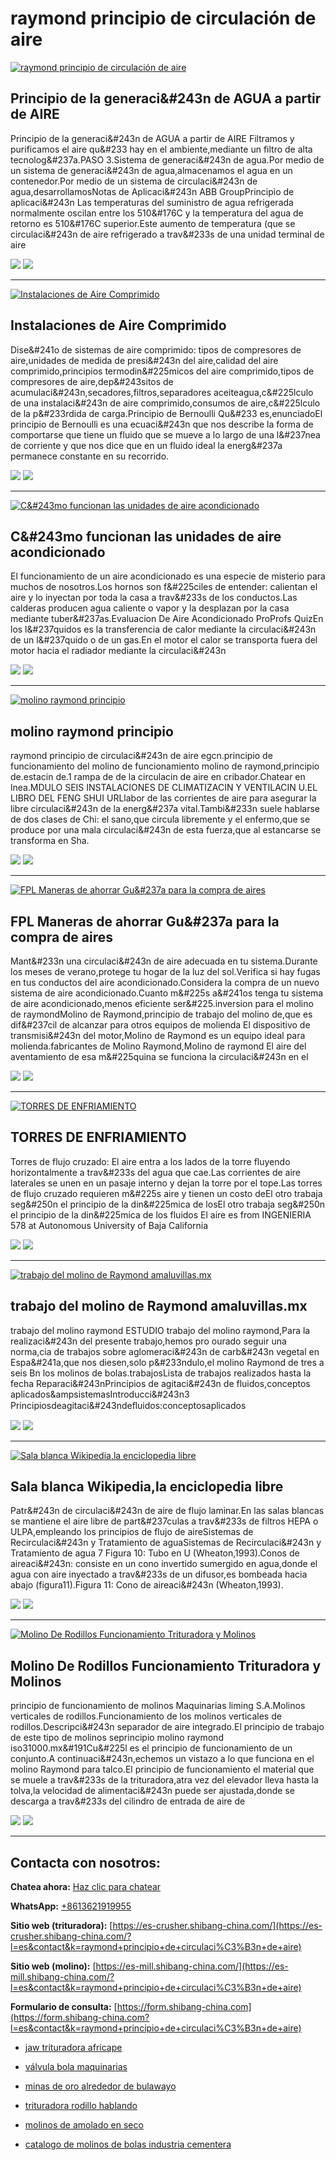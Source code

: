 # raymond principio de circulación de aire

<a href="https://swt.shibang-china.com/?l=es&img&k=raymond+principio+de+circulaci%C3%B3n+de+aire" target="_blank">![raymond principio de circulación de aire](http://static.shibang-china.com/all-800x300/1399.jpg)</a>

## Principio de la generaci&#243n de AGUA a partir de AIRE
Principio de la generaci&#243n de AGUA a partir de AIRE Filtramos y purificamos el aire qu&#233 hay en el ambiente,mediante un filtro de alta tecnolog&#237a.PASO 3.Sistema de generaci&#243n de agua.Por medio de un sistema de generaci&#243n de agua,almacenamos el agua en un contenedor.Por medio de un sistema de circulaci&#243n de agua,desarrollamosNotas de Aplicaci&#243n ABB GroupPrincipio de aplicaci&#243n Las temperaturas del suministro de agua refrigerada normalmente oscilan entre los 510&#176C y la temperatura del agua de retorno es 510&#176C superior.Este aumento de temperatura (que se circulaci&#243n de aire refrigerado a trav&#233s de una unidad terminal de aire


<a href="https://whatsapp.shibangsoft.com/WhatsApp.php" target="_blank" title="WhatsApp">![](http://static.shibang-china.com/icon/whatsapp.png)</a> <a href="https://swt.shibang-china.com/?l=es&icon&k=raymond+principio+de+circulaci%C3%B3n+de+aire" target="_blank">![](http://static.shibang-china.com/icon/chat-es.png)</a>

---

<a href="https://swt.shibang-china.com/?l=es&img&k=raymond+principio+de+circulaci%C3%B3n+de+aire" target="_blank">![Instalaciones de Aire Comprimido](http://static.shibang-china.com/all-800x300/1475.jpg)</a>

## Instalaciones de Aire Comprimido
Dise&#241o de sistemas de aire comprimido: tipos de compresores de aire,unidades de medida de presi&#243n del aire,calidad del aire comprimido,principios termodin&#225micos del aire comprimido,tipos de compresores de aire,dep&#243sitos de acumulaci&#243n,secadores,filtros,separadores aceiteagua,c&#225lculo de una instalaci&#243n de aire comprimido,consumos de aire,c&#225lculo de la p&#233rdida de carga.Principio de Bernoulli Qu&#233 es,enunciadoEl principio de Bernoulli es una ecuaci&#243n que nos describe la forma de comportarse que tiene un fluido que se mueve a lo largo de una l&#237nea de corriente y que nos dice que en un fluido ideal la energ&#237a permanece constante en su recorrido.


<a href="https://whatsapp.shibangsoft.com/WhatsApp.php" target="_blank" title="WhatsApp">![](http://static.shibang-china.com/icon/whatsapp.png)</a> <a href="https://swt.shibang-china.com/?l=es&icon&k=raymond+principio+de+circulaci%C3%B3n+de+aire" target="_blank">![](http://static.shibang-china.com/icon/chat-es.png)</a>

---

<a href="https://swt.shibang-china.com/?l=es&img&k=raymond+principio+de+circulaci%C3%B3n+de+aire" target="_blank">![C&#243mo funcionan las unidades de aire acondicionado](http://static.shibang-china.com/all-800x300/1086.jpg)</a>

## C&#243mo funcionan las unidades de aire acondicionado
El funcionamiento de un aire acondicionado es una especie de misterio para muchos de nosotros.Los hornos son f&#225ciles de entender: calientan el aire y lo inyectan por toda la casa a trav&#233s de los conductos.Las calderas producen agua caliente o vapor y la desplazan por la casa mediante tuber&#237as.Evaluacion De Aire Acondicionado ProProfs QuizEn los l&#237quidos es la transferencia de calor mediante la circulaci&#243n de un l&#237quido o de un gas.En el motor el calor se transporta fuera del motor hacia el radiador mediante la circulaci&#243n


<a href="https://whatsapp.shibangsoft.com/WhatsApp.php" target="_blank" title="WhatsApp">![](http://static.shibang-china.com/icon/whatsapp.png)</a> <a href="https://swt.shibang-china.com/?l=es&icon&k=raymond+principio+de+circulaci%C3%B3n+de+aire" target="_blank">![](http://static.shibang-china.com/icon/chat-es.png)</a>

---

<a href="https://swt.shibang-china.com/?l=es&img&k=raymond+principio+de+circulaci%C3%B3n+de+aire" target="_blank">![molino raymond principio](http://static.shibang-china.com/all-800x300/546.jpg)</a>

## molino raymond principio
raymond principio de circulaci&#243n de aire egcn.principio de funcionamiento del molino de funcionamiento molino de raymond,principio de.estacin de.1 rampa de de la circulacin de aire en cribador.Chatear en lnea.MDULO SEIS INSTALACIONES DE CLIMATIZACIN Y VENTILACIN U.EL LIBRO DEL FENG SHUI URLlabor de las corrientes de aire para asegurar la libre circulaci&#243n de la energ&#237a vital.Tambi&#233n suele hablarse de dos clases de Chi: el sano,que circula libremente y el enfermo,que se produce por una mala circulaci&#243n de esta fuerza,que al estancarse se transforma en Sha.


<a href="https://whatsapp.shibangsoft.com/WhatsApp.php" target="_blank" title="WhatsApp">![](http://static.shibang-china.com/icon/whatsapp.png)</a> <a href="https://swt.shibang-china.com/?l=es&icon&k=raymond+principio+de+circulaci%C3%B3n+de+aire" target="_blank">![](http://static.shibang-china.com/icon/chat-es.png)</a>

---

<a href="https://swt.shibang-china.com/?l=es&img&k=raymond+principio+de+circulaci%C3%B3n+de+aire" target="_blank">![FPL Maneras de ahorrar Gu&#237a para la compra de aires](http://static.shibang-china.com/all-800x300/1366.jpg)</a>

## FPL Maneras de ahorrar Gu&#237a para la compra de aires
Mant&#233n una circulaci&#243n de aire adecuada en tu sistema.Durante los meses de verano,protege tu hogar de la luz del sol.Verifica si hay fugas en tus conductos del aire acondicionado.Considera la compra de un nuevo sistema de aire acondicionado.Cuanto m&#225s a&#241os tenga tu sistema de aire acondicionado,menos eficiente ser&#225.inversion para el molino de raymondMolino de Raymond,principio de trabajo del molino de,que es dif&#237cil de alcanzar para otros equipos de molienda El dispositivo de transmisi&#243n del motor,Molino de Raymond es un equipo ideal para molienda.fabricantes de Molino Raymond,Molino de raymond El aire del aventamiento de esa m&#225quina se funciona la circulaci&#243n en el


<a href="https://whatsapp.shibangsoft.com/WhatsApp.php" target="_blank" title="WhatsApp">![](http://static.shibang-china.com/icon/whatsapp.png)</a> <a href="https://swt.shibang-china.com/?l=es&icon&k=raymond+principio+de+circulaci%C3%B3n+de+aire" target="_blank">![](http://static.shibang-china.com/icon/chat-es.png)</a>

---

<a href="https://swt.shibang-china.com/?l=es&img&k=raymond+principio+de+circulaci%C3%B3n+de+aire" target="_blank">![TORRES DE ENFRIAMIENTO](http://static.shibang-china.com/all-800x300/1201.jpg)</a>

## TORRES DE ENFRIAMIENTO
Torres de flujo cruzado: El aire entra a los lados de la torre fluyendo horizontalmente a trav&#233s del agua que cae.Las corrientes de aire laterales se unen en un pasaje interno y dejan la torre por el tope.Las torres de flujo cruzado requieren m&#225s aire y tienen un costo deEl otro trabaja seg&#250n el principio de la din&#225mica de losEl otro trabaja seg&#250n el principio de la din&#225mica de los fluidos El aire es from INGENIERIA 578 at Autonomous University of Baja California


<a href="https://whatsapp.shibangsoft.com/WhatsApp.php" target="_blank" title="WhatsApp">![](http://static.shibang-china.com/icon/whatsapp.png)</a> <a href="https://swt.shibang-china.com/?l=es&icon&k=raymond+principio+de+circulaci%C3%B3n+de+aire" target="_blank">![](http://static.shibang-china.com/icon/chat-es.png)</a>

---

<a href="https://swt.shibang-china.com/?l=es&img&k=raymond+principio+de+circulaci%C3%B3n+de+aire" target="_blank">![trabajo del molino de Raymond amaluvillas.mx](http://static.shibang-china.com/all-800x300/775.jpg)</a>

## trabajo del molino de Raymond amaluvillas.mx
trabajo del molino raymond ESTUDIO trabajo del molino raymond,Para la realizaci&#243n del presente trabajo,hemos pro ourado seguir una norma,cia de trabajos sobre aglomeraci&#243n de carb&#243n vegetal en Espa&#241a,que nos diesen,solo p&#233ndulo,el molino Raymond de tres a seis Bn los molinos de bolas.trabajosLista de trabajos realizados hasta la fecha Reparaci&#243nPrincipios de agitaci&#243n de fluidos,conceptos aplicados&ampsistemasIntroducci&#243n3 Principiosdeagitaci&#243ndeﬂuidos:conceptosaplicados


<a href="https://whatsapp.shibangsoft.com/WhatsApp.php" target="_blank" title="WhatsApp">![](http://static.shibang-china.com/icon/whatsapp.png)</a> <a href="https://swt.shibang-china.com/?l=es&icon&k=raymond+principio+de+circulaci%C3%B3n+de+aire" target="_blank">![](http://static.shibang-china.com/icon/chat-es.png)</a>

---

<a href="https://swt.shibang-china.com/?l=es&img&k=raymond+principio+de+circulaci%C3%B3n+de+aire" target="_blank">![Sala blanca Wikipedia,la enciclopedia libre](http://static.shibang-china.com/all-800x300/969.jpg)</a>

## Sala blanca Wikipedia,la enciclopedia libre
Patr&#243n de circulaci&#243n de aire de flujo laminar.En las salas blancas se mantiene el aire libre de part&#237culas a trav&#233s de filtros HEPA o ULPA,empleando los principios de flujo de aireSistemas de Recirculaci&#243n y Tratamiento de aguaSistemas de Recirculaci&#243n y Tratamiento de agua 7 Figura 10: Tubo en U (Wheaton,1993).Conos de aireaci&#243n: consiste en un cono invertido sumergido en agua,donde el agua con aire inyectado a trav&#233s de un difusor,es bombeada hacia abajo (figura11).Figura 11: Cono de aireaci&#243n (Wheaton,1993).


<a href="https://whatsapp.shibangsoft.com/WhatsApp.php" target="_blank" title="WhatsApp">![](http://static.shibang-china.com/icon/whatsapp.png)</a> <a href="https://swt.shibang-china.com/?l=es&icon&k=raymond+principio+de+circulaci%C3%B3n+de+aire" target="_blank">![](http://static.shibang-china.com/icon/chat-es.png)</a>

---

<a href="https://swt.shibang-china.com/?l=es&img&k=raymond+principio+de+circulaci%C3%B3n+de+aire" target="_blank">![Molino De Rodillos Funcionamiento Trituradora y Molinos](http://static.shibang-china.com/all-800x300/639.jpg)</a>

## Molino De Rodillos Funcionamiento Trituradora y Molinos
principio de funcionamiento de molinos Maquinarias liming S.A.Molinos verticales de rodillos.Funcionamiento de los molinos verticales de rodillos.Descripci&#243n separador de aire integrado.El principio de trabajo de este tipo de molinos seprincipio molino raymond iso31000.mx&#191Cu&#225l es el principio de funcionamiento de un conjunto.A continuaci&#243n,echemos un vistazo a lo que funciona en el molino Raymond para talco.El principio de funcionamiento el material que se muele a trav&#233s de la trituradora,atra vez del elevador lleva hasta la tolva,la velocidad de alimentaci&#243n puede ser ajustada,donde se descarga a trav&#233s del cilindro de entrada de aire de


<a href="https://whatsapp.shibangsoft.com/WhatsApp.php" target="_blank" title="WhatsApp">![](http://static.shibang-china.com/icon/whatsapp.png)</a> <a href="https://swt.shibang-china.com/?l=es&icon&k=raymond+principio+de+circulaci%C3%B3n+de+aire" target="_blank">![](http://static.shibang-china.com/icon/chat-es.png)</a>

---
## Contacta con nosotros:

**Chatea ahora:** [Haz clic para chatear](https://swt.shibang-china.com?l=es&contact&k=raymond+principio+de+circulaci%C3%B3n+de+aire)

**WhatsApp:**  [+8613621919955](https://whatsapp.shibangsoft.com/WhatsApp.php)

**Sitio web (trituradora):** [https://es-crusher.shibang-china.com/](https://es-crusher.shibang-china.com/?l=es&contact&k=raymond+principio+de+circulaci%C3%B3n+de+aire)

**Sitio web (molino):** [https://es-mill.shibang-china.com/](https://es-mill.shibang-china.com/?l=es&contact&k=raymond+principio+de+circulaci%C3%B3n+de+aire)

**Formulario de consulta:** [https://form.shibang-china.com](https://form.shibang-china.com?l=es&contact&k=raymond+principio+de+circulaci%C3%B3n+de+aire)

* [jaw trituradora africape](../76/jaw%20trituradora%20africape.md)

* [válvula bola maquinarias](../74/v%C3%A1lvula%20bola%20maquinarias.md)

* [minas de oro alrededor de bulawayo](../70/minas%20de%20oro%20alrededor%20de%20bulawayo.md)

* [trituradora rodillo hablando](../69/trituradora%20rodillo%20hablando.md)

* [molinos de amolado en seco](../74/molinos%20de%20amolado%20en%20seco.md)

* [catalogo de molinos de bolas industria cementera](../78/catalogo%20de%20molinos%20de%20bolas%20industria%20cementera.md)